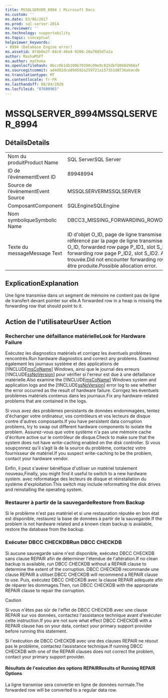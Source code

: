 ```yaml
---
title: MSSQLSERVER_8994 | Microsoft Docs
ms.custom: ''
ms.date: 03/06/2017
ms.prod: sql-server-2014
ms.reviewer: ''
ms.technology: supportability
ms.topic: conceptual
helpviewer_keywords:
- 8994 (Database Engine error)
ms.assetid: 8f4b0e2f-04c0-46e4-9208-20a7085d7a1a
author: MashaMSFT
ms.author: mathoma
ms.openlocfilehash: 0bcc0b1db100b70390c09e9c825dbfd068d968af
ms.sourcegitcommit: ad4d92dce894592a259721a1571b1d8736abacdb
ms.translationtype: MT
ms.contentlocale: fr-FR
ms.lasthandoff: 08/04/2020
ms.locfileid: "87600965"
---
```

# <a name="mssqlserver_8994"></a><span data-ttu-id="a8b4a-102">MSSQLSERVER_8994</span><span class="sxs-lookup"><span data-stu-id="a8b4a-102">MSSQLSERVER_8994</span></span>
    
## <a name="details"></a><span data-ttu-id="a8b4a-103">Détails</span><span class="sxs-lookup"><span data-stu-id="a8b4a-103">Details</span></span>  
  
|||  
|-|-|  
|<span data-ttu-id="a8b4a-104">Nom du produit</span><span class="sxs-lookup"><span data-stu-id="a8b4a-104">Product Name</span></span>|<span data-ttu-id="a8b4a-105">SQL Server</span><span class="sxs-lookup"><span data-stu-id="a8b4a-105">SQL Server</span></span>|  
|<span data-ttu-id="a8b4a-106">ID de l’événement</span><span class="sxs-lookup"><span data-stu-id="a8b4a-106">Event ID</span></span>|<span data-ttu-id="a8b4a-107">8994</span><span class="sxs-lookup"><span data-stu-id="a8b4a-107">8994</span></span>|  
|<span data-ttu-id="a8b4a-108">Source de l’événement</span><span class="sxs-lookup"><span data-stu-id="a8b4a-108">Event Source</span></span>|<span data-ttu-id="a8b4a-109">MSSQLSERVER</span><span class="sxs-lookup"><span data-stu-id="a8b4a-109">MSSQLSERVER</span></span>|  
|<span data-ttu-id="a8b4a-110">Composant</span><span class="sxs-lookup"><span data-stu-id="a8b4a-110">Component</span></span>|<span data-ttu-id="a8b4a-111">SQLEngine</span><span class="sxs-lookup"><span data-stu-id="a8b4a-111">SQLEngine</span></span>|  
|<span data-ttu-id="a8b4a-112">Nom symbolique</span><span class="sxs-lookup"><span data-stu-id="a8b4a-112">Symbolic Name</span></span>|<span data-ttu-id="a8b4a-113">DBCC3_MISSING_FORWARDING_ROW</span><span class="sxs-lookup"><span data-stu-id="a8b4a-113">DBCC3_MISSING_FORWARDING_ROW</span></span>|  
|<span data-ttu-id="a8b4a-114">Texte du message</span><span class="sxs-lookup"><span data-stu-id="a8b4a-114">Message Text</span></span>|<span data-ttu-id="a8b4a-115">ID d'objet O_ID, page de ligne transmise P_ID1, l'emplacement S_ID1 doit être référencé par la page de ligne transmise P_ID2, emplacement S_ID2.</span><span class="sxs-lookup"><span data-stu-id="a8b4a-115">Object ID O_ID, forwarded row page P_ID1, slot S_ID1 should be pointed to by forwarding row page P_ID2, slot S_ID2.</span></span> <span data-ttu-id="a8b4a-116">Aucune ligne transmise n'a été trouvée.</span><span class="sxs-lookup"><span data-stu-id="a8b4a-116">Did not encounter forwarding row.</span></span> <span data-ttu-id="a8b4a-117">Une erreur d'allocation s'est peut-être produite.</span><span class="sxs-lookup"><span data-stu-id="a8b4a-117">Possible allocation error.</span></span>|  
  
## <a name="explanation"></a><span data-ttu-id="a8b4a-118">Explication</span><span class="sxs-lookup"><span data-stu-id="a8b4a-118">Explanation</span></span>  
 <span data-ttu-id="a8b4a-119">Une ligne transmise dans un segment de mémoire ne contient pas de ligne de transfert devant pointer sur elle.</span><span class="sxs-lookup"><span data-stu-id="a8b4a-119">A forwarded row in a heap is missing the forwarding row that should point to it.</span></span>  
  
## <a name="user-action"></a><span data-ttu-id="a8b4a-120">Action de l'utilisateur</span><span class="sxs-lookup"><span data-stu-id="a8b4a-120">User Action</span></span>  
  
### <a name="look-for-hardware-failure"></a><span data-ttu-id="a8b4a-121">Rechercher une défaillance matérielle</span><span class="sxs-lookup"><span data-stu-id="a8b4a-121">Look for Hardware Failure</span></span>  
 <span data-ttu-id="a8b4a-122">Exécutez les diagnostics matériels et corrigez les éventuels problèmes rencontrés.</span><span class="sxs-lookup"><span data-stu-id="a8b4a-122">Run hardware diagnostics and correct any problems.</span></span> <span data-ttu-id="a8b4a-123">Examinez également les journaux système et des applications de [!INCLUDE[msCoName](../../includes/msconame-md.md)] Windows, ainsi que le journal des erreurs [!INCLUDE[ssNoVersion](../../includes/ssnoversion-md.md)] pour vérifier si l'erreur est due à une défaillance matérielle.</span><span class="sxs-lookup"><span data-stu-id="a8b4a-123">Also examine the [!INCLUDE[msCoName](../../includes/msconame-md.md)] Windows system and application logs and the [!INCLUDE[ssNoVersion](../../includes/ssnoversion-md.md)] error log to see whether the error occurred as the result of hardware failure.</span></span> <span data-ttu-id="a8b4a-124">Corrigez les éventuels problèmes matériels contenus dans les journaux.</span><span class="sxs-lookup"><span data-stu-id="a8b4a-124">Fix any hardware-related problems that are contained in the logs.</span></span>  
  
 <span data-ttu-id="a8b4a-125">Si vous avez des problèmes persistants de données endommagées, tentez d'échanger votre ordinateur, vos contrôleurs et vos lecteurs de disque contre d'autres composants.</span><span class="sxs-lookup"><span data-stu-id="a8b4a-125">If you have persistent data corruption problems, try to swap out different hardware components to isolate the problem.</span></span> <span data-ttu-id="a8b4a-126">Assurez-vous que votre système n'a pas une mémoire cache d'écriture active sur le contrôleur de disque.</span><span class="sxs-lookup"><span data-stu-id="a8b4a-126">Check to make sure that the system does not have write-caching enabled on the disk controller.</span></span> <span data-ttu-id="a8b4a-127">Si vous soupçonnez qu’il s’agit là de la source du problème, contactez votre fournisseur de matériel.</span><span class="sxs-lookup"><span data-stu-id="a8b4a-127">If you suspect write-caching to be the problem, contact your hardware vendor.</span></span>  
  
 <span data-ttu-id="a8b4a-128">Enfin, il peut s'avérer bénéfique d'utiliser un matériel totalement nouveau,</span><span class="sxs-lookup"><span data-stu-id="a8b4a-128">Finally, you might find it useful to switch to a new hardware system.</span></span> <span data-ttu-id="a8b4a-129">avec reformatage des lecteurs de disque et réinstallation du système d'exploitation.</span><span class="sxs-lookup"><span data-stu-id="a8b4a-129">This switch may include reformatting the disk drives and reinstalling the operating system.</span></span>  
  
### <a name="restore-from-backup"></a><span data-ttu-id="a8b4a-130">Restaurer à partir de la sauvegarde</span><span class="sxs-lookup"><span data-stu-id="a8b4a-130">Restore from Backup</span></span>  
 <span data-ttu-id="a8b4a-131">Si le problème n'est pas matériel et si une restauration réputée en bon état est disponible, restaurez la base de données à partir de la sauvegarde.</span><span class="sxs-lookup"><span data-stu-id="a8b4a-131">If the problem is not hardware related and a known clean backup is available, restore the database from the backup.</span></span>  
  
### <a name="run-dbcc-checkdb"></a><span data-ttu-id="a8b4a-132">Exécuter DBCC CHECKDB</span><span class="sxs-lookup"><span data-stu-id="a8b4a-132">Run DBCC CHECKDB</span></span>  
 <span data-ttu-id="a8b4a-133">Si aucune sauvegarde saine n'est disponible, exécutez DBCC CHECKDB sans clause REPAIR afin de déterminer l'étendue de l'altération.</span><span class="sxs-lookup"><span data-stu-id="a8b4a-133">If no clean backup is available, run DBCC CHECKDB without a REPAIR clause to determine the extent of the corruption.</span></span> <span data-ttu-id="a8b4a-134">DBCC CHECKDB recommande une clause REPAIR à utiliser.</span><span class="sxs-lookup"><span data-stu-id="a8b4a-134">DBCC CHECKDB will recommend a REPAIR clause to use.</span></span> <span data-ttu-id="a8b4a-135">Puis, exécutez DBCC CHECKDB avec la clause REPAIR adéquate afin de réparer les dommages.</span><span class="sxs-lookup"><span data-stu-id="a8b4a-135">Then, run DBCC CHECKDB with the appropriate REPAIR clause to repair the corruption.</span></span>  
  
> [!CAUTION]  
>  <span data-ttu-id="a8b4a-136">Si vous n'êtes pas sûr de l'effet de DBCC CHECKDB avec une clause REPAIR sur vos données, contactez l'assistance technique avant d'exécuter cette instruction.</span><span class="sxs-lookup"><span data-stu-id="a8b4a-136">If you are not sure what effect DBCC CHECKDB with a REPAIR clause has on your data, contact your primary support provider before running this statement.</span></span>  
  
 <span data-ttu-id="a8b4a-137">Si l'exécution de DBCC CHECKDB avec une des clauses REPAIR ne résout pas le problème, contactez l’assistance technique.</span><span class="sxs-lookup"><span data-stu-id="a8b4a-137">If running DBCC CHECKDB with one of the REPAIR clauses does not correct the problem, contact your primary support provider.</span></span>  
  
#### <a name="results-of-running-repair-options"></a><span data-ttu-id="a8b4a-138">Résultats de l'exécution des options REPAIR</span><span class="sxs-lookup"><span data-stu-id="a8b4a-138">Results of Running REPAIR Options</span></span>  
 <span data-ttu-id="a8b4a-139">La ligne transmise sera convertie en ligne de données normale.</span><span class="sxs-lookup"><span data-stu-id="a8b4a-139">The forwarded row will be converted to a regular data row.</span></span>  
  
  

